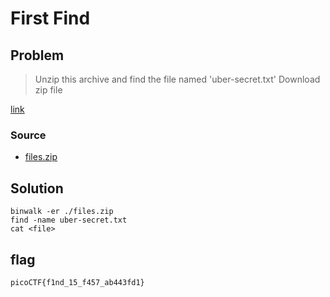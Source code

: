 # First Find
## Problem
> Unzip this archive and find the file named 'uber-secret.txt'
Download zip file

[link](https://play.picoctf.org/practice/challenge/320)
### Source
- [files.zip](./files.zip)
## Solution
```shell
binwalk -er ./files.zip 
find -name uber-secret.txt
cat <file>
```
## flag
`picoCTF{f1nd_15_f457_ab443fd1}`